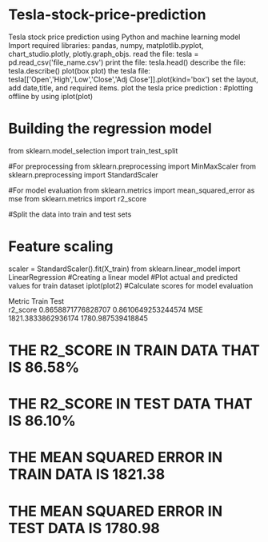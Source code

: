 # Tesla-stock-price-prediction
Tesla stock price prediction using Python and machine learning model
Import required libraries: pandas, numpy, matplotlib.pyplot, chart_studio.plotly, plotly.graph_objs.
read the file: tesla = pd.read_csv('file_name.csv')
print the file: tesla.head()
describe the file: tesla.describe()
plot(box plot) the tesla file: tesla[['Open','High','Low','Close','Adj Close']].plot(kind='box')
set the layout, add date,title, and required items.
plot the tesla price prediction : #plotting offline by using iplot(plot)


# Building the regression model
from sklearn.model_selection import train_test_split

#For preprocessing
from sklearn.preprocessing import MinMaxScaler
from sklearn.preprocessing import StandardScaler

#For model evaluation
from sklearn.metrics import mean_squared_error as mse
from sklearn.metrics import r2_score

#Split the data into train and test sets
# Feature scaling
scaler = StandardScaler().fit(X_train)
from sklearn.linear_model import LinearRegression
#Creating a linear model
#Plot actual and predicted values for train dataset
iplot(plot2)
#Calculate scores for model evaluation

Metric           Train                Test        
r2_score  0.8658871776828707	0.8610649253244574
MSE       1821.3833862936174	1780.987539418845

# THE R2_SCORE IN TRAIN DATA THAT IS 86.58%

# THE R2_SCORE IN TEST DATA THAT IS 86.10%

# THE MEAN SQUARED ERROR IN TRAIN DATA IS 1821.38 

# THE MEAN SQUARED ERROR IN TEST DATA IS 1780.98
